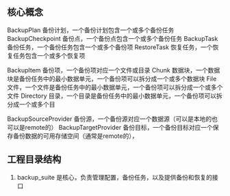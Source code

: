 ## 核心概念
BackupPlan 备份计划，一个备份计划包含一个或多个备份任务
BackupCheckpoint 备份点，一个备份点包含一个或多个备份任务
BackupTask 备份任务，一个备份任务包含一个或多个备份项
RestoreTask 恢复任务，一个恢复任务包含一个或多个恢复项

BackupItem 备份项，一个备份项对应一个文件或目录
Chunk 数据块，一个数据块是备份任务中的最小数据单元，一个备份项可以拆分成一个或多个数据块
File 文件，一个文件是备份任务中的最小数据单元，一个备份项可以拆分成一个或多个文件
Directory 目录，一个目录是备份任务中的最小数据单元，一个备份项可以拆分成一个或多个目

BackupSourceProvider 备份源，一个备份源对应一个数据源（可以是本地的也可以是remote的）
BackupTargetProvider 备份目标，一个备份目标对应一个保存备份数据的可用存储空间（通常是remote的），



## 工程目录结构

1. backup_suite 是核心，负责管理配置，备份任务，以及提供备份和恢复的接口




